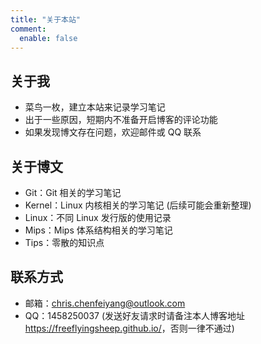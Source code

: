 ```yaml
---
title: "关于本站"
comment:
  enable: false
---
```


## 关于我

- 菜鸟一枚，建立本站来记录学习笔记
- 出于一些原因，短期内不准备开启博客的评论功能
- 如果发现博文存在问题，欢迎邮件或 QQ 联系

## 关于博文

- Git：Git 相关的学习笔记
- Kernel：Linux 内核相关的学习笔记 (后续可能会重新整理)
- Linux：不同 Linux 发行版的使用记录
- Mips：Mips 体系结构相关的学习笔记
- Tips：零散的知识点

## 联系方式

- 邮箱：chris.chenfeiyang@outlook.com
- QQ：1458250037 (发送好友请求时请备注本人博客地址 <https://freeflyingsheep.github.io/>，否则一律不通过)
